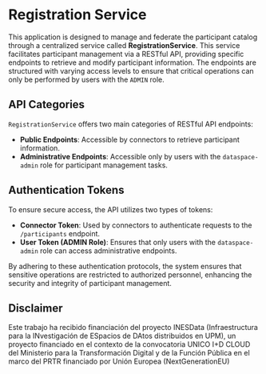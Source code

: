 # Registration Service

This application is designed to manage and federate the participant catalog through a centralized service called **RegistrationService**. This service facilitates participant management via a RESTful API, providing specific endpoints to retrieve and modify participant information. The endpoints are structured with varying access levels to ensure that critical operations can only be performed by users with the `ADMIN` role.

## API Categories
`RegistrationService` offers two main categories of RESTful API endpoints:

- **Public Endpoints**: Accessible by connectors to retrieve participant information.
- **Administrative Endpoints**: Accessible only by users with the `dataspace-admin` role for participant management tasks.

## Authentication Tokens
To ensure secure access, the API utilizes two types of tokens:

- **Connector Token**: Used by connectors to authenticate requests to the `/participants` endpoint.
- **User Token (ADMIN Role)**: Ensures that only users with the `dataspace-admin` role can access administrative endpoints.

By adhering to these authentication protocols, the system ensures that sensitive operations are restricted to authorized personnel, enhancing the security and integrity of participant management.

## Disclaimer
Este trabajo ha recibido financiación del proyecto INESData (Infraestructura para la INvestigación de ESpacios de DAtos distribuidos en UPM), un proyecto financiado en el contexto de la convocatoria UNICO I+D CLOUD del Ministerio para la Transformación Digital y de la Función Pública en el marco del PRTR financiado por Unión Europea (NextGenerationEU)
